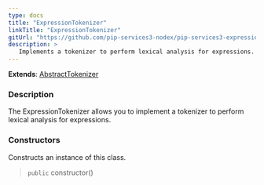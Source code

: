 ```yaml
---
type: docs
title: "ExpressionTokenizer"
linkTitle: "ExpressionTokenizer"
gitUrl: "https://github.com/pip-services3-nodex/pip-services3-expressions-nodex"
description: > 
   Implements a tokenizer to perform lexical analysis for expressions.
---
```


**Extends**: [AbstractTokenizer](../../../tokenizers/abstract_tokenizer)

### Description

The ExpressionTokenizer allows you to implement a tokenizer to perform lexical analysis for expressions.  


### Constructors
Constructs an instance of this class.

> `public` constructor()
